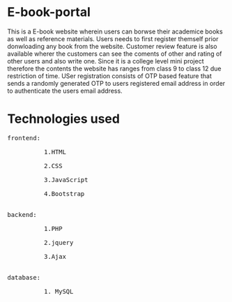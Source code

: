 # E-book-portal 
This is a E-book website wherein users can borwse their academice books as well as reference materials. Users needs to first register themself prior donwloading any book from the website. Customer review feature is also available wherer the customers can see the coments of other and rating of other users and also write one. Since it is a college level mini project therefore the contents the website has ranges from class 9 to class 12 due restriction of time. USer registration consists of OTP based feature that sends a randomly generated OTP to users registered email address in order to authenticate the users email address. 

# Technologies used
<pre>
frontend:<br />
          1.HTML<br />
          2.CSS<br />
          3.JavaScript<br />
          4.Bootstrap<br />
          
backend:<br />
          1.PHP<br />
          2.jquery<br />
          3.Ajax<br />
          
database: <br />
          1. MySQL<br />
 </pre>

